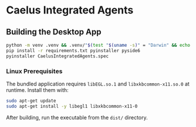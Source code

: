 # Caelus Integrated Agents

## Building the Desktop App

```bash
python -m venv .venv && .venv/"$(test "$(uname -s)" = "Darwin" && echo bin || echo Scripts)"/activate
pip install -r requirements.txt pyinstaller pyside6
pyinstaller CaelusIntegratedAgents.spec
```

### Linux Prerequisites

The bundled application requires `libEGL.so.1` and `libxkbcommon-x11.so.0` at runtime. Install them with:

```bash
sudo apt-get update
sudo apt-get install -y libegl1 libxkbcommon-x11-0
```

After building, run the executable from the `dist/` directory.
